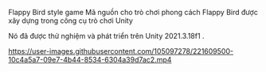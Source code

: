 Flappy Bird style game
Mã nguồn cho trò chơi phong cách Flappy Bird được xây dựng trong công cụ trò chơi Unity


Nó đã được thử nghiệm và phát triển trên Unity 2021.3.18f1 .

https://user-images.githubusercontent.com/105097278/221609500-10c4a5a7-09e7-4b44-8534-6304a39d7ac2.mp4

